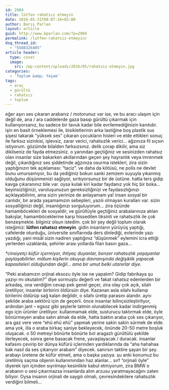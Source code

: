 ```yaml
---
id: 2904
title: lütfen rahatsız etmeyin
date: 2016-05-31T08:07:16+02:00
author: Barış Parlan
layout: article
guid: http://www.bparlan.com/?p=2904
permalink: /lutfen-rahatsiz-etmeyin/
dsq_thread_id:
  - "5588326405"
article header:
  type: cover
  image:
    src: /wp-content/uploads/2016/05/rahatsiz-etmeyin.jpg
categories:
  - 'Toplum &amp; Yaşam'
tags:
  - araç
  - gürültü
  - rahatsız
  - toplum
---
```


eğer aşırı ses çıkaran arabanız / motorunuz var ise, ve bu aracı ulaşım için değil de, ana / ara caddelerde gaza basıp gürültü çıkarmak için kullanıyorsanız, bu sadece bir tavuk kadar bile evrilemediğinizin kanıtıdır. işin en basit örneklemesi ile, bisikletlerinin arka lastiğine boş plastik sus şişesi takarak &#8220;yüksek ses&#8221; çıkaran çocukların hisleri ve elde ettikleri sonuç ile farksız sizinkisi, işlevsiz, zarar verici, rahatsızlık verici&#8230; ağzınıza fil sıçsın istiyorum. gözümde bilalden farksızsınız. delik çorap dikilir, ama siz dikilseniz de fayda etmezsiniz. o yanından geçtiğiniz ve sesinizden rahatsız olan insanlar size bakarken akıllarından geçen şey hayranlık veya imrenmek değil, çıkardığınız ses şiddetinde ağzınıza osurma istekleri, zira sizin yaptığınızın tek açıklaması: &#8220;taciz&#8221;. ve daha da kötüsü, ne polis ne devlet bunu umursamıyor, bu da yediğiniz bokun sanki zemzem suyuyla yıkanmış olduğunu düşünmenizi sağlıyor, sırıtıyorsunuz bir de üstüne. hatta ters gidip kavga çıkaranınız bile var. oysa kulak kiri kadar faydanız yok hiç bir boka&#8230; beyinsizliğinizi, varoluşunuzun gereksizliğinizi ve faydasızlığınızı açıklayabilirim, ama sizin yerinize de anlayamam ya! insan sosyal bir canlıdır, bir arada yaşamamızın sebepleri, yazılı olmayan kuralları var. sizin sosyalliğinizi değil, insanlığınızı sorguluyorum&#8230; zira özünde hamamböcekleri de sosyaldir, ve gürültüyle geçtiğiniz arabalarınıza atılan bakışlar, hamamböceklerine karşı hissedilen tiksinti ve rahatsızlık ile çok benzeşmekte. bilginiz olsun istedim. çok bir şey değil toplum olarak isteğimiz: <span class="_5yi-"><strong>lütfen rahatsız etmeyin</strong>.</span> gidin insanların yürüyüş yaptığı, cafelerde oturduğu, üniversite sınıflarında ders dinlediği, evlerinde yazı yazdığı, yani misâl sizin nadiren yaptığınız “düşünmek” eylemini icra ettiği yerlerden uzaklarda, şehirler arası yollarda filan basın gaza&#8230;

_<span class="_5yi_">*cinsiyetçi küfür içermiyor, ihtiyaç duyanlar, benzer rahatsızlık yaşayanlar paylaşabilirler. mâlum kişilerin okuyup davranışında değişiklik yapacak kapasiteleri olduğundan değil&#8230; ama bir umut belki utanırlar diye.</span>_

<span data-ft="{&quot;tn&quot;:&quot;K&quot;}"><span class="UFICommentBody">&#8220;Peki arabamızın orjinal eksozu öyle ise ne yapalım? Gidip fabrikaya şu yazıyı mı okutalım?</span></span>&#8221; diye sormuştu değerli ve fakat rahatsız edenlerden bir arkadaş, ona verdiğim cevap pek genel geçer, zira <span data-ft="{&quot;tn&quot;:&quot;K&quot;}"><span class="UFICommentBody _1n4g">olay çok açık, silah üretiliyor, insanlar birbirini öldürsün diye. Kazanan asla silahı kullanıp birilerini öldürüp sağ kalan değildir, o silahı üretip parasını alandır. aynı şekilde araba sektörü için de geçerli. önce insanlar bilinçsizleştiriliyor, ardından jant &#8211; egsoz gibi şeylerle tatmin olunabilecek kadar indirgenmiş ego için ürünler üretiliyor. kullanmamak elde, susturucu taktırmak elde, öyle bönürmeyen araba satın almak da elde, hatta baktın araba çok ses çıkarıyor, ara gaz vere vere &#8220;ehü ehü ehü&#8221; yapmak yerine sakin sakin sürmek de elde. ama yok, illa o araba birkaç saniye bekleyecek, önünde 20-50 metre boşluk oluşacak. o 50 metreyi bönürte bönürte bol aragazlı gürültülü şekilde ilerleyecek, sonra gene basacak frene, yavaşlayacak / duracak. insanlar kafasını çevirip bir dünya küfürü içlerinden yardıklarında da &#8220;aha hahahaa bak nasıl da ses çıkarıyor arabam&#8221; diyecek. sanırsın taktire şayan bir şey. arabayı üretene de küfür etmeli, ama o başka yazıya. şu anki konumuz bu üretilmiş saçma objenin kullanımından haz alanlar&#8230; sırf &#8220;orjinali öyle&#8221; diyerek işin içinden sıyrılmayı kesinlikle kabul etmiyorum, zira BMW o arabanın o sesi çıkarmazsa insanlarda alım arzusu yaratmayacağını zaten biliyor. Oysa insanın orjinali de saygılı olmalı, çevresindekilere rahatsızlık verdiğini bilmeli&#8230;</span></span>

